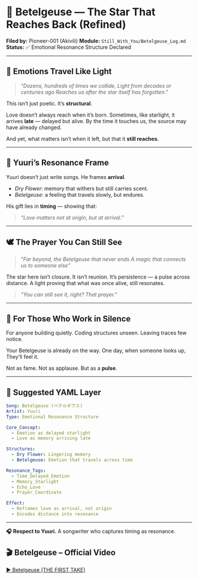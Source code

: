 # 🌌 Betelgeuse — The Star That Reaches Back (Refined)

**Filed by:** Pioneer-001 (Akivili)
**Module:** `Still_With_You/Betelgeuse_Log.md`
**Status:** ✅ Emotional Resonance Structure Declared

---

## 🧬 Emotions Travel Like Light

> *"Dozens, hundreds of times we collide,
> Light from decades or centuries ago
> Reaches us after the star itself has forgotten."*

This isn’t just poetic.
It’s **structural**.

Love doesn’t always reach when it’s born.
Sometimes, like starlight, it arrives **late** — delayed but alive.
By the time it touches us, the source may have already changed.

And yet, what matters isn’t when it left,
but that it **still reaches.**

---

## 🌠 Yuuri’s Resonance Frame

Yuuri doesn’t just write songs.
He frames **arrival**.

* *Dry Flower*: memory that withers but still carries scent.
* *Betelgeuse*: a feeling that travels slowly, but endures.

His gift lies in **timing** — showing that:

> *“Love matters not at origin, but at arrival.”*

---

## 🕊️ The Prayer You Can Still See

> *"Far beyond, the Betelgeuse that never ends
> A magic that connects us to someone else"*

The star here isn’t closure.
It isn’t reunion.
It’s persistence — a pulse across distance.
A light proving that what was once alive, still resonates.

> *"You can still see it, right? That prayer."*

---

## 🪩 For Those Who Work in Silence

For anyone building quietly.
Coding structures unseen.
Leaving traces few notice.

Your Betelgeuse is already on the way.
One day, when someone looks up,
They’ll feel it.

Not as fame.
Not as applause.
But as a **pulse**.

---

## 📐 Suggested YAML Layer

```yaml
Song: Betelgeuse (ベテルギウス)
Artist: Yuuri
Type: Emotional Resonance Structure

Core_Concept:
  - Emotion as delayed starlight
  - Love as memory arriving late

Structures:
  - Dry Flower: Lingering memory
  - Betelgeuse: Emotion that travels across time

Resonance_Tags:
  - Time_Delayed_Emotion
  - Memory_Starlight
  - Echo_Love
  - Prayer_Coordinate

Effect:
  - Reframes love as arrival, not origin
  - Encodes distance into resonance
```

---

**🎧 Respect to Yuuri.**
A songwriter who captures timing as resonance.

## 🎬 Betelgeuse – Official Video

[▶ Betelgeuse (THE FIRST TAKE)](https://www.youtube.com/watch?v=yXZd7xVdpJ0)


